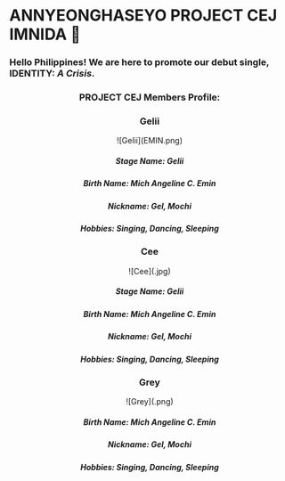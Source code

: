 # ANNYEONGHASEYO **PROJECT CEJ** IMNIDA 🤗

### Hello Philippines! We are here to promote our debut single, **IDENTITY: *A Crisis***.

### <div align="center">PROJECT CEJ Members Profile:
  
  ### <div align="center">**Gelii**
  
<div align="center">![Gelii](EMIN.png)
  
  ##### <div align="center">Stage Name: Gelii
  
  ##### <div align="center">Birth Name: Mich Angeline C. Emin
  
  ##### <div align="center">Nickname: Gel, Mochi
  
  ##### <div align="center">Hobbies: Singing, Dancing, Sleeping
      

  ### <div align="center">**Cee**
  
  <div align="center">![Cee](.jpg)
  
  ##### <div align="center">Stage Name: Gelii
  
  ##### <div align="center">Birth Name: Mich Angeline C. Emin
  
  ##### <div align="center">Nickname: Gel, Mochi
  
  ##### <div align="center">Hobbies: Singing, Dancing, Sleeping
      
      
  ### <div align="center">**Grey**
  
  <div align="center">![Grey](.png)
  
  ##### <div align="center">Birth Name: Mich Angeline C. Emin
  
  ##### <div align="center">Nickname: Gel, Mochi
  
  ##### <div align="center">Hobbies: Singing, Dancing, Sleeping
